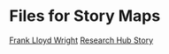 # Files for Story Maps
[Frank Lloyd Wright](StoryMap_FLW.zip) 
[Research Hub Story](ResearchHub.zip)
